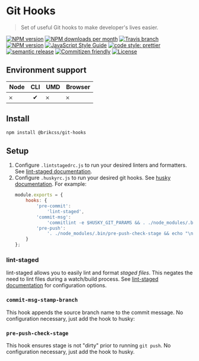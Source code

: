 # Git Hooks

> Set of useful Git hooks to make developer's lives easier.

<!-- Shields. -->
<p>
    <!-- NPM version. -->
    <a href="https://www.npmjs.com/package/@brikcss/git-hooks"><img alt="NPM version" src="https://img.shields.io/npm/v/@brikcss/git-hooks.svg?style=flat-square"></a>
    <!-- NPM downloads/month. -->
    <a href="https://www.npmjs.com/package/@brikcss/git-hooks"><img alt="NPM downloads per month" src="https://img.shields.io/npm/dm/@brikcss/git-hooks.svg?style=flat-square"></a>
    <!-- Travis branch. -->
    <a href="https://github.com/brikcss/git-hooks/tree/master"><img alt="Travis branch" src="https://img.shields.io/travis/rust-lang/rust/master.svg?style=flat-square&label=master"></a>
    <!-- Codacy. -->
    <a href="https://www.codacy.com/app/thezimmee/git-hooks"><img alt="NPM version" src="https://img.shields.io/codacy/grade/93e2defdeec749f9bc3fa94100a023e5/master.svg?style=flat-square"></a>
     <!-- Standard JS code style. -->
    <a href="https://standardjs.com"><img alt="JavaScript Style Guide" src="https://img.shields.io/badge/code_style-standard-brightgreen.svg?style=flat-square"></a>
    <!-- Prettier code style. -->
    <a href="https://prettier.io/"><img alt="code style: prettier" src="https://img.shields.io/badge/code_style-prettier-ff69b4.svg?style=flat-square"></a>
    <!-- Semantic release. -->
    <a href="https://github.com/semantic-release/semantic-release"><img alt="semantic release" src="https://img.shields.io/badge/%20%20%F0%9F%93%A6%F0%9F%9A%80-semantic--release-e10079.svg?style=flat-square"></a>
    <!-- Commitizen friendly. -->
    <a href="http://commitizen.github.io/cz-cli/"><img alt="Commitizen friendly" src="https://img.shields.io/badge/commitizen-friendly-brightgreen.svg?style=flat-square"></a>
    <!-- MIT License. -->
    <a href="https://choosealicense.com/licenses/mit/"><img alt="License" src="https://img.shields.io/npm/l/express.svg?style=flat-square"></a>
</p>

## Environment support

| Node | CLI | UMD | Browser |
| :--- | :-: | :-- | :------ |
| 𐄂    |  ✔  | 𐄂   | 𐄂       |

## Install

```sh
npm install @brikcss/git-hooks
```

## Setup

1.  Configure `.lintstagedrc.js` to run your desired linters and formatters. See [lint-staged documentation](https://www.npmjs.com/package/lint-staged).
2.  Configure `.huskyrc.js` to run your desired git hooks. See [husky documentation](https://github.com/typicode/husky). For example:
    ```js
    module.exports = {
    	hooks: {
    		'pre-commit':
    			'lint-staged',
    		'commit-msg':
    			'commitlint -e $HUSKY_GIT_PARAMS && . ./node_modules/.bin/commit-msg-stamp-branch $HUSKY_GIT_PARAMS',
    		'pre-push':
    			'. ./node_modules/.bin/pre-push-check-stage && echo "\n[ok] Pushing code..."'
    	}
    };
    ```

### lint-staged

lint-staged allows you to easily lint and format _staged files_. This negates the need to lint files during a watch/build process. See [lint-staged documentation](https://www.npmjs.com/package/lint-staged) for configuration options.

### `commit-msg-stamp-branch`

This hook appends the source branch name to the commit message. No configuration necessary, just add the hook to husky:

### `pre-push-check-stage`

This hook ensures stage is not "dirty" prior to running `git push`. No configuration necessary, just add the hook to husky.
